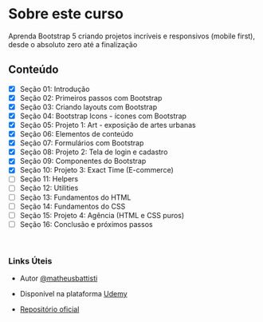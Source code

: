 # Sobre este curso
Aprenda Bootstrap 5 criando projetos incríveis e responsivos (mobile first), desde o absoluto zero até a finalização

## Conteúdo
- [x] Seção 01: Introdução
- [x] Seção 02: Primeiros passos com Bootstrap
- [x] Seção 03: Criando layouts com Bootstrap
- [x] Seção 04: Bootstrap Icons - ícones com Bootstrap
- [x] Seção 05: Projeto 1: Art - exposição de artes urbanas
- [x] Seção 06: Elementos de conteúdo
- [x] Seção 07: Formulários com Bootstrap
- [x] Seção 08: Projeto 2: Tela de login e cadastro
- [x] Seção 09: Componentes do Bootstrap
- [x] Seção 10: Projeto 3: Exact Time (E-commerce)
- [ ] Seção 11: Helpers
- [ ] Seção 12: Utilities
- [ ] Seção 13: Fundamentos do HTML
- [ ] Seção 14: Fundamentos do CSS
- [ ] Seção 15: Projeto 4: Agência (HTML e CSS puros)
- [ ] Seção 16: Conclusão e próximos passos

<br>

### Links Úteis
- Autor [@matheusbattisti](https://github.com/matheusbattisti)

- Disponível na plataforma [Udemy](https://www.udemy.com/course/bootstrap-5-do-basico-ao-avancado-com-4-projetos/)

- [Repositório oficial](https://github.com/matheusbattisti/curso_bootstrap_5)